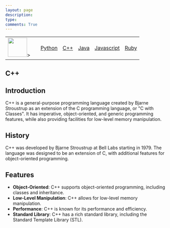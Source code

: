 ```yaml
---
layout: page
description: 
type: 
comments: True
---
```


<table>
<tbody>
    <td>
    <img src="/grouprepo_2025/images/codinglogo.png" height="60" title="Home" alt>>
    <td>
    <td> 
    <a href="/grouprepo_2025/navigation/Python">Python</a>
     </td>
     <td> 
    <a href="/grouprepo_2025/navigation/C++">C++</a>
     </td>
     <td> 
    <a href="/grouprepo_2025/navigation/Java">Java</a>
     </td>
     <td> 
    <a href="/grouprepo_2025/navigation/Javascript">Javascript</a>
     </td>
      <td> 
    <a href="/grouprepo_2025/navigation/Ruby">Ruby</a>
     </td>
     </tbody>
</table>



## C++

## Introduction
C++ is a general-purpose programming language created by Bjarne Stroustrup as an extension of the C programming language, or "C with Classes". It has imperative, object-oriented, and generic programming features, while also providing facilities for low-level memory manipulation.

## History
C++ was developed by Bjarne Stroustrup at Bell Labs starting in 1979. The language was designed to be an extension of C, with additional features for object-oriented programming.

## Features
- **Object-Oriented**: C++ supports object-oriented programming, including classes and inheritance.
- **Low-Level Manipulation**: C++ allows for low-level memory manipulation.
- **Performance**: C++ is known for its performance and efficiency.
- **Standard Library**: C++ has a rich standard library, including the Standard Template Library (STL).